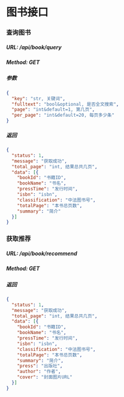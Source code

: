 # 图书接口

### 查询图书

##### URL: /api/book/query

##### Method: GET

##### 参数

```json
{
  "key": "str, 关键词",
  "fulltext": "bool&optional, 是否全文搜索",
  "page": "int&default=1, 第几页",
  "per_page": "int&default=20, 每页多少条"
}
```

##### 返回

```json
{
  "status": 1,
  "message": "获取成功",
  "total_page": "int, 结果总共几页",
  "data": [{
    "bookId": "书籍ID",
    "bookName": "书名",
    "pressTime": "发行时间",
    "isbn": "isbn",
    "classification": "中法图书号",
    "totalPage": "本书总页数",
    "summary": "简介"
  }]
}
```

### 获取推荐

##### URL: /api/book/recommend

##### Method: GET

##### 返回

```json
{
  "status": 1,
  "message": "获取成功",
  "total_page": "int, 结果总共几页",
  "data": [{
    "bookId": "书籍ID",
    "bookName": "书名",
    "pressTime": "发行时间",
    "isbn": "isbn",
    "classification": "中法图书号",
    "totalPage": "本书总页数",
    "summary": "简介",
    "press": "出版社",
    "author": "作者",
    "cover": "封面图片URL"
  }]
}
```

